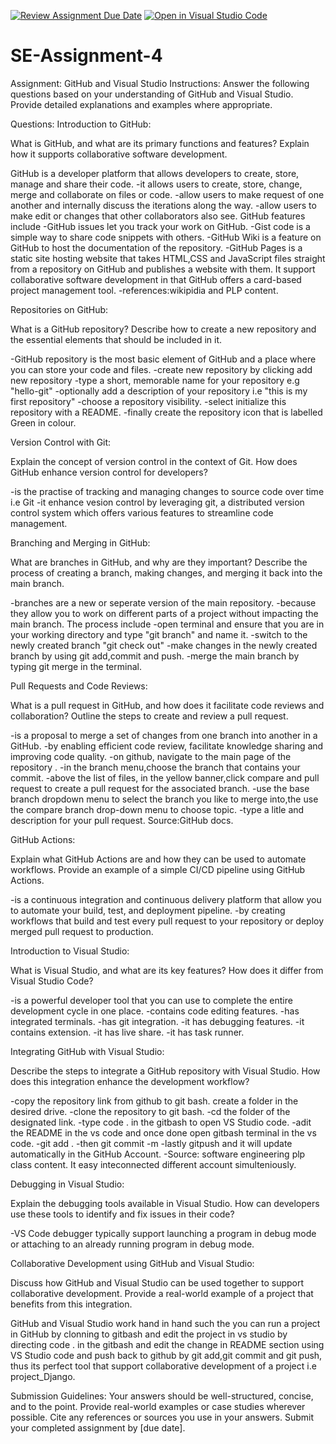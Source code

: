 [![Review Assignment Due Date](https://classroom.github.com/assets/deadline-readme-button-22041afd0340ce965d47ae6ef1cefeee28c7c493a6346c4f15d667ab976d596c.svg)](https://classroom.github.com/a/GvXCZgfk)
[![Open in Visual Studio Code](https://classroom.github.com/assets/open-in-vscode-2e0aaae1b6195c2367325f4f02e2d04e9abb55f0b24a779b69b11b9e10269abc.svg)](https://classroom.github.com/online_ide?assignment_repo_id=15305476&assignment_repo_type=AssignmentRepo)
# SE-Assignment-4
Assignment: GitHub and Visual Studio
Instructions:
Answer the following questions based on your understanding of GitHub and Visual Studio. Provide detailed explanations and examples where appropriate.

Questions:
Introduction to GitHub:

What is GitHub, and what are its primary functions and features? Explain how it supports collaborative software development.

GitHub is a developer platform that allows developers to create, store, manage and share their code.
-it allows users to create, store, change, merge and collaborate on files or code.
-allow users to make request of one another and internally discuss the iterations along the way.
-allow users to make edit or changes that other collaborators also see.
GitHub features include
-GitHub issues let you track your work on GitHub.
-Gist code is a simple way to share code snippets with others.
-GitHub Wiki is a feature on GitHub to host the documentation of the repository.
-GitHub Pages is a static site hosting website that takes HTML,CSS and JavaScript files straight from a repository on GitHub and publishes a website with them.
It support collaborative software development in that GitHub offers a card-based project management tool.
-references:wikipidia and PLP content.

Repositories on GitHub:

What is a GitHub repository? Describe how to create a new repository and the essential elements that should be included in it.

-GitHub repository is the most basic element of GitHub and a place where you can store your code and files.
-create new repository by clicking add new repository 
-type a short, memorable name for your repository e.g "hello-git"
-optionally add a description of your repository i.e "this is my first repository"
-choose a repository visibility.
-select initialize this repository with a README.
-finally create the repository icon that is labelled Green in colour.


Version Control with Git:

Explain the concept of version control in the context of Git. How does GitHub enhance version control for developers?

-is the practise of tracking and managing changes to source code over time i.e Git
-it enhance vesion control by leveraging git, a distributed version control system which offers various features to streamline code management.

Branching and Merging in GitHub:

What are branches in GitHub, and why are they important? Describe the process of creating a branch, making changes, and merging it back into the main branch.

-branches are a new or seperate version of the main repository.
-because they allow you to work on different parts of a project without impacting the main branch.
The process include
-open terminal and ensure that you are in your working directory and type "git branch" and name it.
-switch to the newly created branch "git check out"
-make changes in the newly created branch by using git add,commit and push.
-merge the main branch by typing git merge in the terminal.

Pull Requests and Code Reviews:

What is a pull request in GitHub, and how does it facilitate code reviews and collaboration? Outline the steps to create and review a pull request.

-is a proposal to merge a set of changes from one branch into another in a GitHub.
-by enabling efficient code review, facilitate knowledge sharing and improving code quality.
-on github, navigate to the main page of the repository .
-in the branch menu,choose the branch that contains your commit.
-above the list of files, in the yellow banner,click compare and pull request to create a pull request for the associated branch.
-use the base branch dropdown menu to select the branch you like to merge into,the use the compare branch drop-down menu to choose topic.
-type a litle and description for your pull request.
Source:GitHub docs.

GitHub Actions:

Explain what GitHub Actions are and how they can be used to automate workflows. Provide an example of a simple CI/CD pipeline using GitHub Actions.

-is a continuous integration and continuous delivery platform that allow you to automate your build, test, and deployment pipeline.
-by creating workflows that build and test every pull request to your repository or deploy merged pull request to production.

Introduction to Visual Studio:

What is Visual Studio, and what are its key features? How does it differ from Visual Studio Code?

-is a powerful developer tool that you can use to complete the entire development cycle in one place.
-contains code editing features.
-has integrated terminals.
-has git integration.
-it has debugging features.
-it contains extension.
-it has live share.
-it has task runner.

Integrating GitHub with Visual Studio:

Describe the steps to integrate a GitHub repository with Visual Studio. How does this integration enhance the development workflow?

-copy the repository link from github to git bash.
create a folder in the desired drive.
-clone the repository to git bash.
-cd the folder of the designated link.
-type code . in the gitbash to open VS Studio code.
-adit the README in the vs code and once done open gitbash terminal in the vs code.
-git add .
-then git commit -m 
-lastly gitpush and it will update automatically in the GitHub Account.
-Source: software engineering plp class content.
It easy inteconnected different account simulteniously.

Debugging in Visual Studio:

Explain the debugging tools available in Visual Studio. How can developers use these tools to identify and fix issues in their code?

-VS Code debugger typically support launching a program in debug mode or attaching to an already running program in debug  mode.

Collaborative Development using GitHub and Visual Studio:

Discuss how GitHub and Visual Studio can be used together to support collaborative development. Provide a real-world example of a project that benefits from this integration.


GitHub and Visual Studio work hand in hand such the you can run a project in GitHub by clonning to gitbash and edit the project in vs studio by directing code . in the gitbash and edit the change in README section using VS Studio code and push back to github by git add,git commit and git push, thus its perfect tool that support collaborative development of a project i.e project_Django.

Submission Guidelines:
Your answers should be well-structured, concise, and to the point.
Provide real-world examples or case studies wherever possible.
Cite any references or sources you use in your answers.
Submit your completed assignment by [due date].
